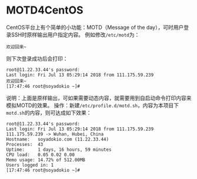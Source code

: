 # MOTD4CentOS

CentOS平台上有个简单的小功能：MOTD（Message of the day），可时用户登录SSH时原样输出用户指定内容。
例如修改`/etc/motd`为：
```
欢迎回来~
```
则下次登录成功后会打印：
```
root@11.22.33.44's password:
Last login: Fri Jul 13 05:29:14 2018 from 111.175.59.239
欢迎回来~
[17:47:46 root@soyadokio ~]# 
```

说明：上面是原样输出，可如果需要动态内容，就需要用到自启动命令打印内容来模拟MOTD的效果。
操作：新建`/etc/profile.d/motd.sh`，内容为本项目下`motd.sh`的内容，则可达成如下效果：
```MOTD4CentOS
root@11.22.33.44's password:
Last login: Fri Jul 13 05:29:14 2018 from 111.175.59.239
111.175.59.239 -> Wuhan, Hubei, China
Hostname:   soyadokio.com (11.22.33.44)
Processes:  43
Uptime:     1 days, 16 hours, 59 minutes
CPU load:   0.05 0.02 0.00
Memo usage: 14.72% of 512.00MB
Users logged in: 1
[17:47:46 root@soyadokio ~]# 
```
